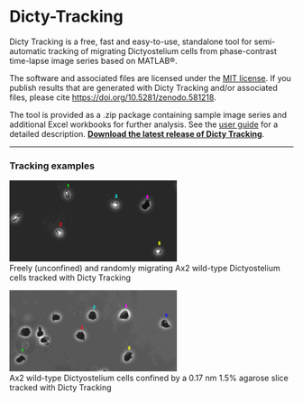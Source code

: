 # Dicty-Tracking
Dicty Tracking is a free, fast and easy-to-use, standalone tool for semi-automatic tracking of migrating Dictyostelium cells from phase-contrast time-lapse image series based on MATLAB®.

The software and associated files are licensed under the [MIT license](LICENSE). If you publish results that are generated with Dicty Tracking and/or associated files, please cite https://doi.org/10.5281/zenodo.581218.

The tool is provided as a .zip package containing sample image series and additional Excel workbooks for further analysis. See the [user guide](https://github.com/ChristofLitschko/Dicty-Tracking/raw/master/Dicty-Tracking-User-Guide.pdf) for a detailed description. **[Download the latest release of Dicty Tracking](https://github.com/ChristofLitschko/Dicty-Tracking/archive/v1.3.zip)**.


-----------------------------------------------------------------------------------------------------------------------------------
### Tracking examples

![alt text](https://github.com/ChristofLitschko/Dicty-Tracking/blob/master/demo-movies/demo-mov-unconfined.gif) <br />
Freely (unconfined) and randomly migrating Ax2 wild-type Dictyostelium cells tracked with Dicty Tracking

![alt text](https://github.com/ChristofLitschko/Dicty-Tracking/blob/master/demo-movies/demo-mov-confined.gif) <br />
Ax2 wild-type Dictyostelium cells confined by a 0.17 nm 1.5% agarose slice tracked with Dicty Tracking
